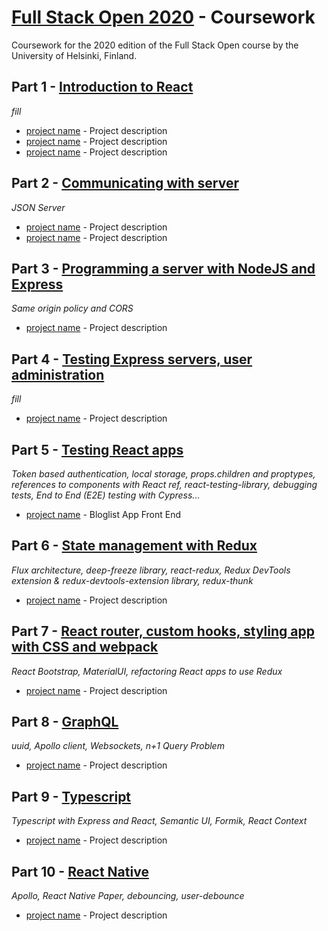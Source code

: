 # [Full Stack Open 2020](https://fullstackopen.com/en/about) - Coursework

Coursework for the 2020 edition of the Full Stack Open course by the University of Helsinki, Finland.

## Part 1 - [Introduction to React](https://fullstackopen.com/en/part1)

_fill_

- [project name](addlink) - Project description
- [project name](addlink) - Project description
- [project name](addlink) - Project description


## Part 2 - [Communicating with server](https://fullstackopen.com/en/part2)

_JSON Server_

- [project name](addlink) - Project description
- [project name](addlink) - Project description


## Part 3 - [Programming a server with NodeJS and Express](https://fullstackopen.com/en/part3)

_Same origin policy and CORS_

- [project name](addlink) - Project description


## Part 4 - [Testing Express servers, user administration](https://fullstackopen.com/en/part4)

_fill_

- [project name](addlink) - Project description


## Part 5 - [Testing React apps](https://fullstackopen.com/en/part5)

_Token based authentication, local storage, props.children and proptypes, references to components with React ref, react-testing-library, debugging tests, End to End (E2E) testing with Cypress..._

- [project name](https://github.com/ndeamador/FullStackOpen2020/tree/master/part5/bloglist-frontend) - Bloglist App Front End


## Part 6 - [State management with Redux](https://fullstackopen.com/en/part6)

_Flux architecture, deep-freeze library, react-redux, Redux DevTools extension & redux-devtools-extension library, redux-thunk_

- [project name](addlink) - Project description

## Part 7 - [React router, custom hooks, styling app with CSS and webpack](https://fullstackopen.com/en/part7)

_React Bootstrap, MaterialUI, refactoring React apps to use Redux_

- [project name](addlink) - Project description

## Part 8 - [GraphQL](https://fullstackopen.com/en/part8)

_uuid, Apollo client, Websockets, n+1 Query Problem_

- [project name](addlink) - Project description

## Part 9 - [Typescript](https://fullstackopen.com/en/part9)

_Typescript with Express and React, Semantic UI, Formik, React Context_

- [project name](addlink) - Project description

## Part 10 - [React Native](https://fullstackopen.com/en/part10)

_Apollo, React Native Paper, debouncing, user-debounce_

- [project name](addlink) - Project description
